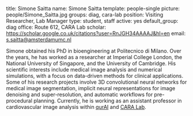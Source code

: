 title: Simone Saitta
name: Simone Saitta
template: people-single 
picture: people/Simone_Saitta.jpg
groups: diag, cara-lab 
position: Visiting Researcher, Lab Manager
type: student, staff
active: yes 
default_group: diag 
office: Route 612, CARA Lab
scholar: https://scholar.google.co.uk/citations?user=RnJGH34AAAAJ&hl=en
email: s.saitta@amsterdamumc.nl

Simone obtained his PhD in bioengineering at Politecnico di Milano. Over the years, he has worked as a researcher at Imperial College London, the National University of Singapore, and the University of Cambridge. His scientific interests include medical image analysis and numerical simulations, with a focus on data-driven methods for clinical applications. Some of his research projects involve 3D convolutional neural networks for medical image segmentation, implicit neural representations for image denoising and super-resolution, and automatic workflows for pre-procedural planning. Currently, he is working as an assistant professor in cardiovascular image analysis within [qurAI](https://qurai.amsterdam/) and [CARA Lab](https://www.cara-ai-lab.nl/).
